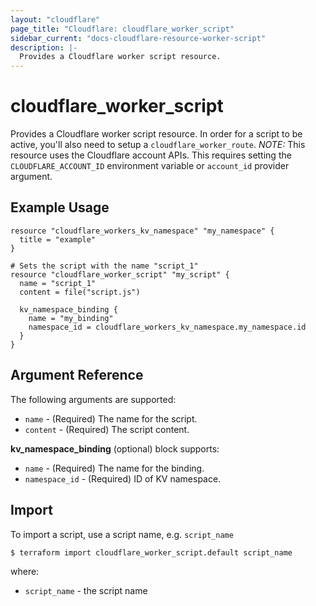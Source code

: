 ```yaml
---
layout: "cloudflare"
page_title: "Cloudflare: cloudflare_worker_script"
sidebar_current: "docs-cloudflare-resource-worker-script"
description: |-
  Provides a Cloudflare worker script resource.
---
```


# cloudflare_worker_script

Provides a Cloudflare worker script resource. In order for a script to be active, you'll also need to setup a `cloudflare_worker_route`. *NOTE:*  This resource uses the Cloudflare account APIs. This requires setting the `CLOUDFLARE_ACCOUNT_ID` environment variable or `account_id` provider argument.


## Example Usage

```hcl
resource "cloudflare_workers_kv_namespace" "my_namespace" {
  title = "example"
}

# Sets the script with the name "script_1"
resource "cloudflare_worker_script" "my_script" {
  name = "script_1"
  content = file("script.js")
  
  kv_namespace_binding {
    name = "my_binding"
    namespace_id = cloudflare_workers_kv_namespace.my_namespace.id
  }
}
```

## Argument Reference

The following arguments are supported:

* `name` - (Required) The name for the script.
* `content` - (Required) The script content.

**kv_namespace_binding** (optional) block supports:

* `name` - (Required) The name for the binding.
* `namespace_id` - (Required) ID of KV namespace.

## Import

To import a script, use a script name, e.g. `script_name`

```
$ terraform import cloudflare_worker_script.default script_name
```

where:

* `script_name` - the script name
